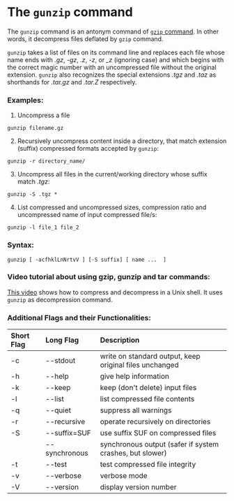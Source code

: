 # The `gunzip` command

The `gunzip` command is an antonym command of [`gzip` command](015-the-gzip-command.md). In other words, it decompress files deflated by `gzip` command.

`gunzip` takes a list of files on its command line and replaces each file whose name ends with _.gz_, _-gz_, _.z_, _-z_, or *\_z* (ignoring case) and which begins with the correct magic number with an uncompressed file without the original extension. `gunzip` also recognizes the special extensions *.tgz* and *.taz* as shorthands for *.tar.gz* and  *.tar.Z*  respectively.

### Examples:

1. Uncompress a file

```
gunzip filename.gz
```

2. Recursively uncompress content inside a directory, that match extension (suffix) compressed formats accepted by `gunzip`:

```
gunzip -r directory_name/
```

3. Uncompress all files in the current/working directory whose suffix match *.tgz*:

```
gunzip -S .tgz *
```

4. List compressed and uncompressed sizes, compression ratio and uncompressed name of input compressed file/s:

```
gunzip -l file_1 file_2
```

### Syntax:

```
gunzip [ -acfhklLnNrtvV ] [-S suffix] [ name ...  ]
```

### Video tutorial about using gzip, gunzip and tar commands:

[This video](https://www.youtube.com/watch?v=OBtG8zfVwuI) shows how to compress and decompress in a Unix shell. It uses `gunzip` as decompression command.

### Additional Flags and their Functionalities:

|**Short Flag**|**Long Flag**|**Description**|
|:---|:---|:---|
|-c|--stdout|write on standard output, keep original files unchanged|
|-h|--help|give help information|
|-k|--keep|keep (don't delete) input files|
|-l|--list|list compressed file contents|
|-q|--quiet|suppress all warnings|
|-r|--recursive|operate recursively on directories|
|-S|--suffix=SUF|use suffix SUF on compressed files|
||--synchronous|synchronous output (safer if system crashes, but slower)|
|-t|--test|test compressed file integrity|
|-v|--verbose|verbose mode|
|-V|--version|display version number|
